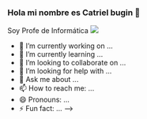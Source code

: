 ### Hola mi nombre es Catriel bugin 👋


Soy Profe de Informática
<img src="https://i.postimg.cc/sgknxG8G/Linked-In-Banner-Digital-Marketing.png">

- 🔭 I’m currently working on ...
- 🌱 I’m currently learning ...
- 👯 I’m looking to collaborate on ...
- 🤔 I’m looking for help with ...
- 💬 Ask me about ...
- 📫 How to reach me: ...
- 😄 Pronouns: ...
- ⚡ Fun fact: ...
-->
